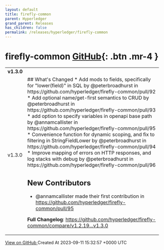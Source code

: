 ```yaml
---
layout: default
title: firefly-common
parent: Hyperledger
grand_parent: Releases
has_children: false
permalink: /releases/hyperledger/firefly-common
---
```


# firefly-common <span class="fs-3 right-align">[GitHub](https://github.com/hyperledger/firefly-common){: .btn .mr-4 }</span>


<div>
    <table>
        <tr>
            <td colspan="2">
                <b>
                    v1.3.0
                </b>
            </td>
        </tr>
        <tr>
            <td>
                <span class="chip">
                    v1.3.0
                </span>
            </td>
            <td>
                ## What's Changed
* Add mods to fields, specifically for "lower(field)" in SQL by @peterbroadhurst in https://github.com/hyperledger/firefly-common/pull/92
* Add optional name/get-first semantics to CRUD by @peterbroadhurst in https://github.com/hyperledger/firefly-common/pull/93
* add option to specify variables in openapi base path by @annamcallister in https://github.com/hyperledger/firefly-common/pull/95
* Convenience function for dynamic scoping, and fix to filtering in StringFieldLower by @peterbroadhurst in https://github.com/hyperledger/firefly-common/pull/94
* Improve mapping of errors on HTTP responses, and log stacks with debug by @peterbroadhurst in https://github.com/hyperledger/firefly-common/pull/96

## New Contributors
* @annamcallister made their first contribution in https://github.com/hyperledger/firefly-common/pull/95

**Full Changelog**: https://github.com/hyperledger/firefly-common/compare/v1.2.19...v1.3.0
            </td>
        </tr>
    </table>
    <a href="https://github.com/hyperledger/firefly-common/releases/tag/v1.3.0" class=".btn">
        View on GitHub
    </a>
    <span class="right-align">
        Created At 2023-09-11 15:32:57 +0000 UTC
    </span>
</div>

